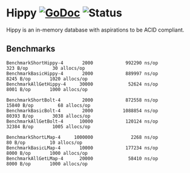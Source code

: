 # Hippy [![GoDoc](https://godoc.org/github.com/itsmontoya/hippy?status.svg)](https://godoc.org/github.com/itsmontoya/hippy) ![Status](https://img.shields.io/badge/status-alpha-red.svg)
Hippy is an in-memory database with aspirations to be ACID compliant.


## Benchmarks
```
BenchmarkShortHippy-4       2000            992290 ns/op             323 B/op         30 allocs/op
BenchmarkBasicHippy-4       2000            889997 ns/op            8245 B/op       1020 allocs/op
BenchmarkAllGetHippy-4     30000             52624 ns/op            8001 B/op       1000 allocs/op

BenchmarkShortBolt-4        2000            872558 ns/op           15840 B/op         68 allocs/op
BenchmarkBasicBolt-4        2000           1088854 ns/op           80393 B/op       3038 allocs/op
BenchmarkAllGetBolt-4      10000            120124 ns/op           32384 B/op       1005 allocs/op

BenchmarkShortLMap-4     1000000              2268 ns/op              80 B/op         10 allocs/op
BenchmarkBasicLMap-4       10000            177234 ns/op            8000 B/op       1000 allocs/op
BenchmarkAllGetLMap-4      20000             58410 ns/op            8000 B/op       1000 allocs/op
```
